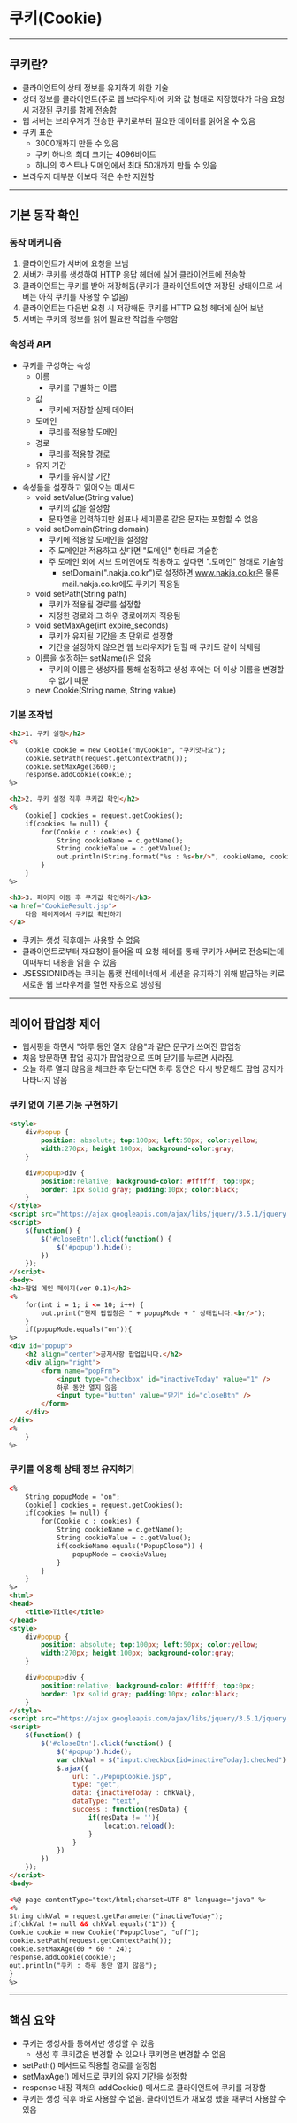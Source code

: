 # 쿠키(Cookie)

-----------

## 쿠키란?

- 클라이언트의 상태 정보를 유지하기 위한 기술
- 상태 정보를 클라이언트(주로 웹 브라우저)에 키와 값 형태로 저장했다가 다음 요청 시 저장된 쿠키를 함께 전송함
- 웹 서버는 브라우저가 전송한 쿠키로부터 필요한 데이터를 읽어올 수 있음
- 쿠키 표준
  - 3000개까지 만들 수 있음
  - 쿠키 하나의 최대 크기는 4096바이트
  - 하나의 호스트나 도메인에서 최대 50개까지 만들 수 있음
- 브라우저 대부분 이보다 적은 수만 지원함

-----------

## 기본 동작 확인

### 동작 메커니즘

1. 클라이언트가 서버에 요청을 보냄
2. 서버가 쿠키를 생성하여 HTTP 응답 헤더에 실어 클라이언트에 전송함
3. 클라이언트는 쿠키를 받아 저장해둠(쿠키가 클라이언트에만 저장된 상태이므로 서버는 아직 쿠키를 사용할 수 없음)
4. 클라이언트는 다음번 요청 시 저장해둔 쿠키를 HTTP 요청 헤더에 실어 보냄
5. 서버는 쿠키의 정보를 읽어 필요한 작업을 수행함

### 속성과 API

- 쿠키를 구성하는 속성
  - 이름
    - 쿠키를 구별하는 이름
  - 값
    - 쿠키에 저장할 실제 데이터
  - 도메인
    - 쿠리를 적용할 도메인
  - 경로
    - 쿠리를 적용할 경로
  - 유지 기간
    - 쿠키를 유지할 기간
- 속성들을 설정하고 읽어오는 메서드
  - void setValue(String value)
    - 쿠키의 값을 설정함
    - 문자열을 입력하지만 쉼표나 세미콜론 같은 문자는 포함할 수 없음
  - void setDomain(String domain)
    - 쿠키에 적용할 도메인을 설정함
    - 주 도메인만 적용하고 싶다면 "도메인" 형태로 기술함
    - 주 도메인 외에 서브 도메인에도 적용하고 싶다면 ".도메인" 형태로 기술함
      - setDomain(".nakja.co.kr")로 설정하면 www.nakja.co.kr은 물론 mail.nakja.co.kr에도 쿠키가 적용됨
  - void setPath(String path)
    - 쿠키가 적용될 경로를 설정함
    - 지정한 경로와 그 하위 경로에까지 적용됨
  - void setMaxAge(int expire_seconds)
    - 쿠키가 유지될 기간을 초 단위로 설정함
    - 기간을 설정하지 않으면 웹 브라우저가 닫힐 때 쿠키도 같이 삭제됨
  - 이름을 설정하는 setName()은 없음
    - 쿠키의 이름은 생성자를 통해 설정하고 생성 후에는 더 이상 이름을 변경할 수 없기 때문
  - new Cookie(String name, String value)

### 기본 조작법

```html
<h2>1. 쿠키 설정</h2>
<%
    Cookie cookie = new Cookie("myCookie", "쿠키맛나요");
    cookie.setPath(request.getContextPath());
    cookie.setMaxAge(3600);
    response.addCookie(cookie);
%>

<h2>2. 쿠키 설정 직후 쿠키값 확인</h2>
<%
    Cookie[] cookies = request.getCookies();
    if(cookies != null) {
        for(Cookie c : cookies) {
            String cookieName = c.getName();
            String cookieValue = c.getValue();
            out.println(String.format("%s : %s<br/>", cookieName, cookieValue));
        }
    }
%>

<h3>3. 페이지 이동 후 쿠키값 확인하기</h3>
<a href="CookieResult.jsp">
    다음 페이지에서 쿠키값 확인하기
</a>
```

- 쿠키는 생성 직후에는 사용할 수 없음
- 클라이언트로부터 재요청이 들어올 때 요청 헤더를 통해 쿠키가 서버로 전송되는데 이때부터 내용을 읽을 수 있음
- JSESSIONID라는 쿠키는 톰캣 컨테이너에서 세션을 유지하기 위해 발급하는 키로 새로운 웹 브라우저를 열면 자동으로 생성됨

---------------

## 레이어 팝업창 제어

- 웹서핑을 하면서 "하루 동안 열지 않음"과 같은 문구가 쓰여진 팝업창
- 처음 방문하면 팝업 공지가 팝업창으로 뜨며 닫기를 누르면 사라짐.
- 오늘 하루 열지 않음을 체크한 후 닫는다면 하루 동안은 다시 방문해도 팝업 공지가 나타나지 않음

### 쿠키 없이 기본 기능 구현하기

```html
<style>
    div#popup {
        position: absolute; top:100px; left:50px; color:yellow;
        width:270px; height:100px; background-color:gray;
    }

    div#popup>div {
        position:relative; background-color: #ffffff; top:0px;
        border: 1px solid gray; padding:10px; color:black;
    }
</style>
<script src="https://ajax.googleapis.com/ajax/libs/jquery/3.5.1/jquery.min.js"></script>
<script>
    $(function() {
        $('#closeBtn').click(function() {
            $('#popup').hide();
        })
    });
</script>
<body>
<h2>팝업 메인 페이지(ver 0.1)</h2>
<%
    for(int i = 1; i <= 10; i++) {
        out.print("현재 팝업창은 " + popupMode + " 상태입니다.<br/>");
    }
    if(popupMode.equals("on")){
%>
<div id="popup">
    <h2 align="center">공지사항 팝업입니다.</h2>
    <div align="right">
        <form name="popFrm">
            <input type="checkbox" id="inactiveToday" value="1" />
            하루 동안 열지 않음
            <input type="button" value="닫기" id="closeBtn" />
        </form>
    </div>
</div>
<%
    }
%>
```

### 쿠키를 이용해 상태 정보 유지하기

```html
<%
    String popupMode = "on";
    Cookie[] cookies = request.getCookies();
    if(cookies != null) {
        for(Cookie c : cookies) {
            String cookieName = c.getName();
            String cookieValue = c.getValue();
            if(cookieName.equals("PopupClose")) {
                popupMode = cookieValue;
            }
        }
    }
%>
<html>
<head>
    <title>Title</title>
</head>
<style>
    div#popup {
        position: absolute; top:100px; left:50px; color:yellow;
        width:270px; height:100px; background-color:gray;
    }

    div#popup>div {
        position:relative; background-color: #ffffff; top:0px;
        border: 1px solid gray; padding:10px; color:black;
    }
</style>
<script src="https://ajax.googleapis.com/ajax/libs/jquery/3.5.1/jquery.min.js"></script>
<script>
    $(function() {
        $('#closeBtn').click(function() {
            $('#popup').hide();
            var chkVal = $("input:checkbox[id=inactiveToday]:checked").val();
            $.ajax({
                url: "./PopupCookie.jsp",
                type: "get",
                data: {inactiveToday : chkVal},
                dataType: "text",
                success : function(resData) {
                    if(resData != ''){
                        location.reload();
                    }
                }
            })
        })
    });
</script>
<body>

<%@ page contentType="text/html;charset=UTF-8" language="java" %>
<%
String chkVal = request.getParameter("inactiveToday");
if(chkVal != null && chkVal.equals("1")) {
Cookie cookie = new Cookie("PopupClose", "off");
cookie.setPath(request.getContextPath());
cookie.setMaxAge(60 * 60 * 24);
response.addCookie(cookie);
out.println("쿠키 : 하루 동안 열지 않음");
}
%>
```

------------

## 핵심 요약

- 쿠키는 생성자를 통해서만 생성할 수 있음
  - 생성 후 쿠키값은 변경할 수 있으나 쿠키명은 변경할 수 없음
- setPath() 메서드로 적용할 경로를 설정함
- setMaxAge() 메서드로 쿠키의 유지 기간을 설정함
- response 내장 객체의 addCookie() 메서드로 클라이언트에 쿠키를 저장함
- 쿠키는 생성 직후 바로 사용할 수 없음. 클라이언트가 재요청 했을 때부터 사용할 수 있음